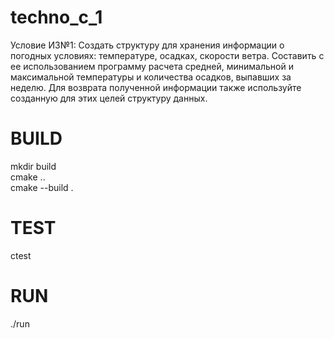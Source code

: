 # techno_c_1
Условие ИЗ№1: Создать структуру для хранения информации о погодных условиях: температуре, осадках, скорости ветра. Составить с ее использованием программу расчета средней, минимальной и максимальной температуры и количества осадков, выпавших за неделю. Для возврата полученной информации также используйте созданную для этих целей структуру данных.

# BUILD
mkdir build  
cmake ..  
cmake --build .  

# TEST
ctest

# RUN
./run
